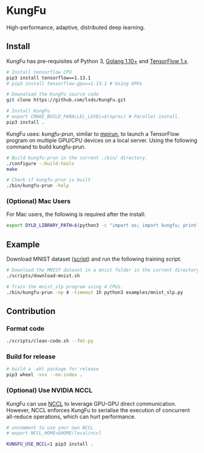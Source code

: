 # KungFu

High-performance, adaptive, distributed deep learning.

## Install

KungFu has pre-requisites of Python 3, [Golang 1.10+](https://golang.org/dl/) and [TensorFlow 1.x](https://www.tensorflow.org/install/pip#older-versions-of-tensorflow).

```bash
# Install tensorflow CPU
pip3 install tensorflow==1.13.1
# pip3 install tensorflow-gpu==1.13.1 # Using GPUs

# Downaload the KungFu source code
git clone https://github.com/lsds/KungFu.git

# Install KungFu
# export CMAKE_BUILD_PARALLEL_LEVEL=$(nproc) # Parallel install.
pip3 install .
```

KungFu uses: *kungfu-prun*, similar to [mpirun](https://horovod.readthedocs.io/en/latest/mpirun.html), to launch a TensorFlow program on multiple GPU/CPU devices on a local server.
Using the following command to build kungfu-prun.

```bash
# Build kungfu-prun in the current ./bin/ directory.
./configure --build-tools
make

# Check if kungfu-prun is built
./bin/kungfu-prun -help
```

### (Optional) Mac Users

For Mac users, the following is required after the install:

```bash
export DYLD_LIBRARY_PATH=$(python3 -c "import os; import kungfu; print(os.path.dirname(kungfu.__file__))")
```

## Example

Download MNIST dataset ([script](scripts/download-mnist.sh)) and run the following training script.

```bash
# Download the MNIST dataset in a mnist folder in the current directory.
./scripts/download-mnist.sh

# Train the mnist_slp program using 4 CPUs.
./bin/kungfu-prun -np 4 -timeout 1h python3 examples/mnist_slp.py
```

## Contribution

### Format code

```bash
./scripts/clean-code.sh --fmt-py
```

### Build for release

```bash
# build a .whl package for release
pip3 wheel -vvv --no-index .
```

### (Optional) Use NVIDIA NCCL

KungFu can use [NCCL](https://developer.nvidia.com/nccl) to leverage GPU-GPU direct communication.
However, NCCL enforces KungFu to serialise the execution of concurrent all-reduce operations, which can hurt performance.

```bash
# uncomment to use your own NCCL
# export NCCL_HOME=$HOME/local/nccl

KUNGFU_USE_NCCL=1 pip3 install .
```
